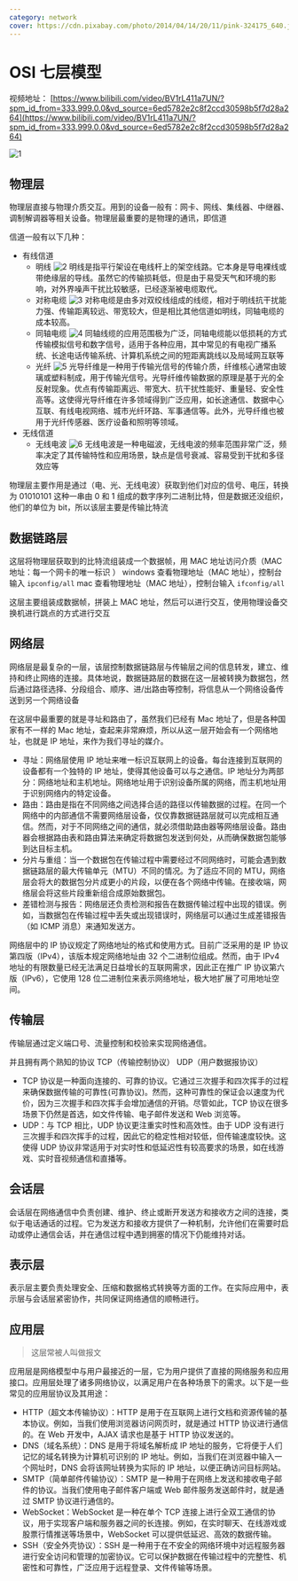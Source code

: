```yaml
---
category: network
cover: https://cdn.pixabay.com/photo/2014/04/14/20/11/pink-324175_640.jpg
---
```


# OSI 七层模型

视频地址：
[https://www.bilibili.com/video/BV1rL411a7UN/?spm_id_from=333.999.0.0&vd_source=6ed5782e2c8f2ccd30598b5f7d28a264](https://www.bilibili.com/video/BV1rL411a7UN/?spm_id_from=333.999.0.0&vd_source=6ed5782e2c8f2ccd30598b5f7d28a264)

![1]()

## 物理层

物理层直接与物理介质交互。用到的设备一般有：网卡、网线、集线器、中继器、调制解调器等相关设备。物理层最重要的是物理的通讯，即信道

信道一般有以下几种：

- 有线信道
  - 明线
    ![2]()
    明线是指平行架设在电线杆上的架空线路。它本身是导电裸线或带绝缘层的导线。虽然它的传输损耗低，但是由于易受天气和环境的影响，对外界噪声干扰比较敏感，已经逐渐被电缆取代。
  - 对称电缆
    ![3]()
    对称电缆是由多对双绞线组成的线缆，相对于明线抗干扰能力强、传输距离较远、带宽较大，但是相比其他信道如明线，同轴电缆的成本较高。
  - 同轴电缆
    ![4]()
    同轴线缆的应用范围极为广泛，同轴电缆能以低损耗的方式传输模拟信号和数字信号，适用于各种应用，其中常见的有电视广播系统、长途电话传输系统、计算机系统之间的短距离跳线以及局域网互联等
  - 光纤
    ![5]()
    光导纤维是一种用于传输光信号的传输介质，纤维核心通常由玻璃或塑料制成，用于传输光信号。光导纤维传输数据的原理是基于光的全反射现象。优点有传输距离远、带宽大、抗干扰性能好、重量轻、安全性高等。这使得光导纤维在许多领域得到广泛应用，如长途通信、数据中心互联、有线电视网络、城市光纤环路、军事通信等。此外，光导纤维也被用于光纤传感器、医疗设备和照明等领域。
- 无线信道
  - 无线电波
    ![6]()
    无线电波是一种电磁波，无线电波的频率范围非常广泛，频率决定了其传输特性和应用场景，缺点是信号衰减、容易受到干扰和多径效应等

物理层主要作用是通过（电、光、无线电波）获取到他们对应的信号、电压，转换为 01010101 这种一串由 0 和 1 组成的数字序列二进制比特，但是数据还没组织，他们的单位为 bit，所以该层主要是传输比特流

## 数据链路层

这层将物理层获取到的比特流组装成一个数据帧，用 MAC 地址访问介质（MAC 地址：每一个网卡的唯一标识 ）
windows 查看物理地址（MAC 地址），控制台输入 `ipconfig/all`
mac 查看物理地址（MAC 地址），控制台输入 `ifconfig/all`

这层主要组装成数据帧，拼装上 MAC 地址，然后可以进行交互，使用物理设备交换机进行跳点的方式进行交互

## 网络层

网络层是最复杂的一层，该层控制数据链路层与传输层之间的信息转发，建立、维持和终止网络的连接。具体地说，数据链路层的数据在这一层被转换为数据包，然后通过路径选择、分段组合、顺序、进/出路由等控制，将信息从一个网络设备传送到另一个网络设备

在这层中最重要的就是寻址和路由了，虽然我们已经有 Mac 地址了，但是各种国家有不一样的 Mac 地址，查起来非常麻烦，所以从这一层开始会有一个网络地址，也就是 IP 地址，来作为我们寻址的媒介。

- 寻址：网络层使用 IP 地址来唯一标识互联网上的设备。每台连接到互联网的设备都有一个独特的 IP 地址，使得其他设备可以与之通信。IP 地址分为两部分：网络地址和主机地址。网络地址用于识别设备所属的网络，而主机地址用于识别网络内的特定设备。
- 路由：路由是指在不同网络之间选择合适的路径以传输数据的过程。在同一个网络中的内部通信不需要网络层设备，仅仅靠数据链路层就可以完成相互通信。然而，对于不同网络之间的通信，就必须借助路由器等网络层设备。路由器会根据路由表和路由算法来确定将数据包发送到何处，从而确保数据包能够到达目标主机。
- 分片与重组：当一个数据包在传输过程中需要经过不同网络时，可能会遇到数据链路层的最大传输单元（MTU）不同的情况。为了适应不同的 MTU，网络层会将大的数据包分片成更小的片段，以便在各个网络中传输。在接收端，网络层会将这些片段重新组合成原始数据包。
- 差错检测与报告：网络层还负责检测和报告在数据传输过程中出现的错误。例如，当数据包在传输过程中丢失或出现错误时，网络层可以通过生成差错报告（如 ICMP 消息）来通知发送方。

网络层中的 IP 协议规定了网络地址的格式和使用方式。目前广泛采用的是 IP 协议第四版（IPv4），该版本规定网络地址由 32 个二进制位组成。然而，由于 IPv4 地址的有限数量已经无法满足日益增长的互联网需求，因此正在推广 IP 协议第六版（IPv6），它使用 128 位二进制位来表示网络地址，极大地扩展了可用地址空间。

## 传输层

传输层通过定义端口号、流量控制和校验来实现网络通信。

并且拥有两个熟知的协议 TCP（传输控制协议） UDP（用户数据报协议）

- TCP 协议是一种面向连接的、可靠的协议。它通过三次握手和四次挥手的过程来确保数据传输的可靠性(可靠协议)。然而，这种可靠性的保证会以速度为代价，因为三次握手和四次挥手会增加通信的开销。尽管如此，TCP 协议在很多场景下仍然是首选，如文件传输、电子邮件发送和 Web 浏览等。
- UDP：与 TCP 相比，UDP 协议更注重实时性和高效性。由于 UDP 没有进行三次握手和四次挥手的过程，因此它的稳定性相对较低，但传输速度较快。这使得 UDP 协议非常适用于对实时性和低延迟性有较高要求的场景，如在线游戏、实时音视频通信和直播等。

## 会话层

会话层在网络通信中负责创建、维护、终止或断开发送方和接收方之间的连接，类似于电话通话的过程。它为发送方和接收方提供了一种机制，允许他们在需要时启动或停止通信会话，并在通信过程中遇到拥塞的情况下仍能维持对话。

## 表示层

表示层主要负责处理安全、压缩和数据格式转换等方面的工作。在实际应用中，表示层与会话层紧密协作，共同保证网络通信的顺畅进行。

## 应用层

> 这层常被人叫做报文

应用层是网络模型中与用户最接近的一层，它为用户提供了直接的网络服务和应用接口。应用层处理了诸多网络协议，以满足用户在各种场景下的需求。以下是一些常见的应用层协议及其用途：

- HTTP（超文本传输协议）：HTTP 是用于在互联网上进行文档和资源传输的基本协议。例如，当我们使用浏览器访问网页时，就是通过 HTTP 协议进行通信的。在 Web 开发中，AJAX 请求也是基于 HTTP 协议发送的。
- DNS（域名系统）：DNS 是用于将域名解析成 IP 地址的服务，它将便于人们记忆的域名转换为计算机可识别的 IP 地址。例如，当我们在浏览器中输入一个网址时，DNS 会将该网址转换为实际的 IP 地址，以便正确访问目标网站。
- SMTP（简单邮件传输协议）：SMTP 是一种用于在网络上发送和接收电子邮件的协议。当我们使用电子邮件客户端或 Web 邮件服务发送邮件时，就是通过 SMTP 协议进行通信的。
- WebSocket：WebSocket 是一种在单个 TCP 连接上进行全双工通信的协议，用于实现客户端和服务器之间的长连接。例如，在实时聊天、在线游戏或股票行情推送等场景中，WebSocket 可以提供低延迟、高效的数据传输。
- SSH（安全外壳协议）：SSH 是一种用于在不安全的网络环境中对远程服务器进行安全访问和管理的加密协议。它可以保护数据在传输过程中的完整性、机密性和可靠性，广泛应用于远程登录、文件传输等场景。
